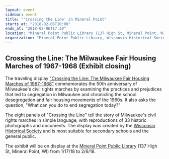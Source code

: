 ```yaml
---
layout: event
sidebar: event
title: "'Crossing the Line' in Mineral Point"
starts_at: "2018-02-06T10:00"
ends_at: "2018-02-06T17:30"
location: "Mineral Point Public Library (137 High St, Mineral Point, WI)"
organization: "Mineral Point Public Library, Wisconsin Historical Society"
---
```


## Crossing the Line: The Milwaukee Fair Housing Marches of 1967-1968 (Exhibit closing)

The traveling display ["Crossing the Line: The Milwaukee Fair Housing Marches of 1967-1968"](https://www.wisconsinhistory.org/calendar/series/43/crossing-the-line) commemorates the 50th anniversary of Milwaukee's civil rights marches by examining the practices and prejudices that led to segregation in Milwaukee and chronicling the school desegregation and fair housing movements of the 1960s. It also asks the question, "What can you do to end segregation today?"
 
The eight panels of "Crossing the Line" tell the story of Milwaukee's civil rights marches in simple language, with reproductions of 33 historic photographs and documents. The display was created by the [Wisconsin Historical Society](https://www.wisconsinhistory.org) and is most suitable for secondary schools and the general public.

The exhibit will be on display at the [Mineral Point Public Library](https://mineralpointpubliclibrary.wordpress.com) (137 High St, Mineral Point, WI) from 1/17/18 to 2/6/18.
